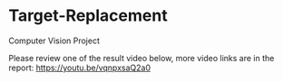 # Target-Replacement
Computer Vision Project

Please review one of the result video below, more video links are in the report:
https://youtu.be/vqnpxsaQ2a0
